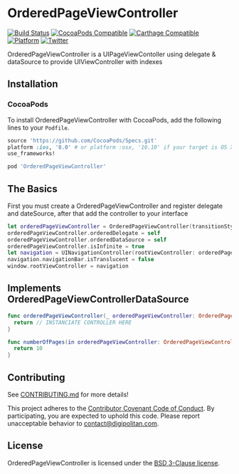 OrderedPageViewController
=================================

[![Build Status](https://travis-ci.org/Digipolitan/ordered-page-view-controller.svg?branch=master)](https://travis-ci.org/Digipolitan/ordered-page-view-controller)
[![CocoaPods Compatible](https://img.shields.io/cocoapods/v/OrderedPageViewController.svg)](https://img.shields.io/cocoapods/v/OrderedPageViewController.svg)
[![Carthage Compatible](https://img.shields.io/badge/Carthage-compatible-4BC51D.svg?style=flat)](https://github.com/Carthage/Carthage)
[![Platform](https://img.shields.io/cocoapods/p/OrderedPageViewController.svg?style=flat)](http://cocoadocs.org/docsets/OrderedPageViewController)
[![Twitter](https://img.shields.io/badge/twitter-@Digipolitan-blue.svg?style=flat)](http://twitter.com/Digipolitan)

OrderedPageViewController is a UIPageViewContoller using delegate & dataSource to provide UIViewController with indexes

## Installation

### CocoaPods

To install OrderedPageViewController with CocoaPods, add the following lines to your `Podfile`.

```ruby
source 'https://github.com/CocoaPods/Specs.git'
platform :ios, '8.0' # or platform :osx, '10.10' if your target is OS X.
use_frameworks!

pod 'OrderedPageViewController'
```

## The Basics

First you must create a OrderedPageViewController and register delegate and dateSource, after that add the controller to your interface

```swift
let orderedPageViewController = OrderedPageViewController(transitionStyle: .scroll, navigationOrientation: .horizontal)
orderedPageViewController.orderedDelegate = self
orderedPageViewController.orderedDataSource = self
orderedPageViewController.isInfinite = true
let navigation = UINavigationController(rootViewController: orderedPageViewController)
navigation.navigationBar.isTranslucent = false
window.rootViewController = navigation
```

## Implements OrderedPageViewControllerDataSource

```swift
func orderedPageViewController(_ orderedPageViewController: OrderedPageViewController, viewControllerAt index: Int) -> UIViewController {
  return // INSTANCIATE CONTROLLER HERE
}

func numberOfPages(in orderedPageViewController: OrderedPageViewController) -> Int {
  return 10
}
```

## Contributing

See [CONTRIBUTING.md](CONTRIBUTING.md) for more details!

This project adheres to the [Contributor Covenant Code of Conduct](CODE_OF_CONDUCT.md).
By participating, you are expected to uphold this code. Please report
unacceptable behavior to [contact@digipolitan.com](mailto:contact@digipolitan.com).

## License

OrderedPageViewController is licensed under the [BSD 3-Clause license](LICENSE).
